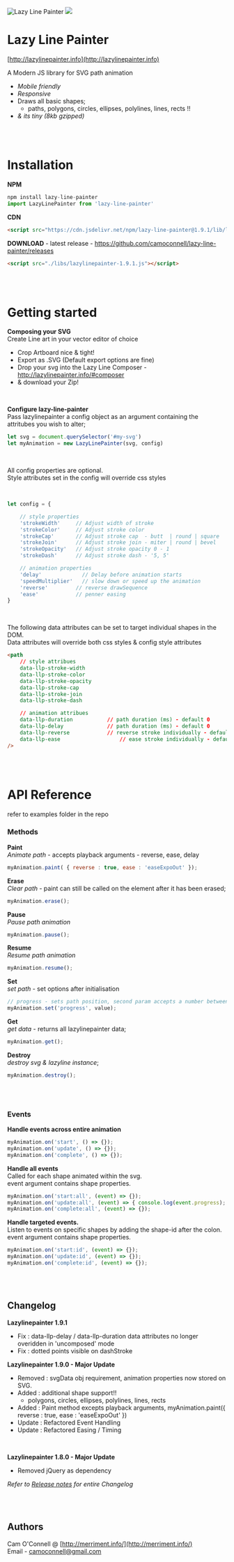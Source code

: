 ![Lazy Line Painter](http://lazylinepainter.info/banner.png)
[![](https://data.jsdelivr.com/v1/package/npm/lazy-line-painter/badge)](https://www.jsdelivr.com/package/npm/lazy-line-painter)

Lazy Line Painter
=================
[http://lazylinepainter.info](http://lazylinepainter.info)

A Modern JS library for SVG path animation
- *Mobile friendly*
- *Responsive*
- Draws all basic shapes;
  - paths, polygons, circles, ellipses, polylines, lines, rects !!
- *& its tiny (8kb gzipped)*

<br><br>

# Installation
**NPM** <br>
```js
npm install lazy-line-painter
import LazyLinePainter from 'lazy-line-painter'
```

**CDN** <br>
```html
<script src="https://cdn.jsdelivr.net/npm/lazy-line-painter@1.9.1/lib/lazy-line-painter-1.9.1.min.js"></script>
```

**DOWNLOAD** - latest release - https://github.com/camoconnell/lazy-line-painter/releases <br>
```html
<script src="./libs/lazylinepainter-1.9.1.js"></script>
```
<br><br>

# Getting started


**Composing your SVG** <br>
Create Line art in your vector editor of choice
- Crop Artboard nice & tight!
- Export as .SVG (Default export options are fine)
- Drop your svg into the Lazy Line Composer - http://lazylinepainter.info/#composer
- & download your Zip!

<br>

**Configure lazy-line-painter** <br>
Pass lazylinepainter a config object as an argument containing the attritubes you wish to alter;

```js
let svg = document.querySelector('#my-svg') 
let myAnimation = new LazyLinePainter(svg, config)
```
<br>

All config properties are optional. <br>
Style attributes set in the config will override css styles

<br>

```js
let config = {

	// style properties
	'strokeWidth'     // Adjust width of stroke
	'strokeColor'     // Adjust stroke color
	'strokeCap'       // Adjust stroke cap  - butt  | round | square
	'strokeJoin'      // Adjust stroke join - miter | round | bevel
	'strokeOpacity'   // Adjust stroke opacity 0 - 1
	'strokeDash'      // Adjust stroke dash - '5, 5'

	// animation properties
	'delay'          	// Delay before animation starts
	'speedMultiplier'	// slow down or speed up the animation
	'reverse'         // reverse drawSequence
	'ease'            // penner easing
}
```

<br>

The following data attributes can be set to target individual shapes in the DOM. <br>
Data attributes will override both css styles & config style attributes

```html
<path
	// style attribues
	data-llp-stroke-width
	data-llp-stroke-color
	data-llp-stroke-opacity
	data-llp-stroke-cap
	data-llp-stroke-join 
	data-llp-stroke-dash

	// animation attribues
	data-llp-duration			// path duration (ms) - default 0
	data-llp-delay				// path duration (ms) - default 0
	data-llp-reverse			// reverse stroke individually - default false
	data-llp-ease					// ease stroke individually - default 'easeLinear'
/>
```
<br><br>
# API Reference
refer to examples folder in the repo
<br>
### Methods

**Paint**<br>
*Animate path* - accepts playback arguments - reverse, ease, delay
```js
myAnimation.paint( { reverse : true, ease : 'easeExpoOut' });
```

**Erase**<br>
*Clear path* - paint can still be called on the element after it has been erased;
```js
myAnimation.erase();
```

**Pause**<br>
*Pause path animation*
```js
myAnimation.pause();
```

**Resume**<br>
*Resume path animation*
```js
myAnimation.resume();
```

**Set**<br>
*set path* - set options after initialisation 
```js
// progress - sets path position, second param accepts a number between 0 - 1
myAnimation.set('progress', value);
```

**Get**<br>
*get data* - returns all lazylinepainter data;
```js
myAnimation.get();
```

**Destroy**<br>
*destroy svg & lazyline instance*;
```js
myAnimation.destroy();
```
<br><br>
### Events

**Handle events across entire animation**
```js
myAnimation.on('start', () => {});
myAnimation.on('update', () => {});
myAnimation.on('complete', () => {});
```

**Handle all events** <br>
Called for each shape animated within the svg.<br>
event argument contains shape properties.
```js
myAnimation.on('start:all', (event) => {});
myAnimation.on('update:all', (event) => { console.log(event.progress); // [0-1] });
myAnimation.on('complete:all', (event) => {});
```

**Handle targeted events.**<br>
Listen to events on specific shapes by adding the shape-id after the colon.<br>
event argument contains shape properties.
```js
myAnimation.on('start:id', (event) => {});
myAnimation.on('update:id', (event) => {});
myAnimation.on('complete:id', (event) => {});
```
<br><br>
## Changelog

**Lazylinepainter 1.9.1**
- Fix : data-llp-delay / data-llp-duration data attributes no longer overidden in 'uncomposed' mode
- Fix : dotted points visible on dashStroke 

**Lazylinepainter 1.9.0 - Major Update**
- Removed : svgData obj requirement, animation properties now stored on SVG.
- Added : additional shape support!! 
  - polygons, circles, ellipses, polylines, lines, rects
- Added : Paint method excepts playback arguments, myAnimation.paint({ reverse : true, ease : 'easeExpoOut' })
- Update : Refactored Event Handling
- Update : Refactored Easing / Timing

<br>

**Lazylinepainter 1.8.0 - Major Update**
- Removed jQuery as dependency


*Refer to [Release notes](https://github.com/camoconnell/lazy-line-painter/releases) for entire Changelog*

<br><br>

## Authors
Cam O'Connell @ [http://merriment.info/](http://merriment.info/) <br>
Email - camoconnell@gmail.com